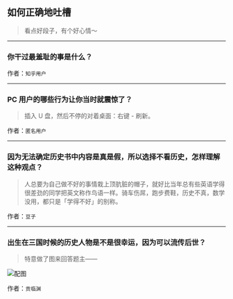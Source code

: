 ## 如何正确地吐槽

> 看点好段子，有个好心情～


 
---

### 你干过最羞耻的事是什么？

> 


作者：`知乎用户`

---

### PC 用户的哪些行为让你当时就震惊了？

> 插入 U 盘，然后不停的对着桌面：右键 - 刷新。


作者：`匿名用户`

---

### 因为无法确定历史书中内容是真是假，所以选择不看历史，怎样理解这种观点？

> 人总要为自己做不好的事情栽上顶肮脏的帽子，就好比当年总有些英语学得很差劲的同学把英文称作鸟语一样。骑车伤屌，跑步费鞋，历史不真，数学没用，都只是「学得不好」的别称。


作者：`豆子`

---

### 出生在三国时候的历史人物是不是很幸运，因为可以流传后世？

> 特意做了图来回答题主——



![配图](http://pic3.zhimg.com/70/e0869919135e73c4170ee635d6e9cb4e_b.jpg)


作者：`贡临渊`